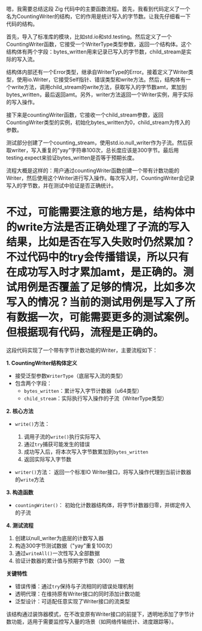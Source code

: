 嗯，我需要总结这段 Zig 代码中的主要函数流程。首先，我看到代码定义了一个名为CountingWriter的结构，它的作用是统计写入的字节数。让我先仔细看一下代码的结构。

首先，导入了标准库的模块，比如std.io和std.testing。然后定义了一个CountingWriter函数，它接受一个WriterType类型参数，返回一个结构体。这个结构体有两个字段：bytes_written用来记录已写入的字节数，child_stream是实际的写入流。

结构体内部还有一个Error类型，继承自WriterType的Error。接着定义了Writer类型，使用io.Writer，它接受Self指针、错误类型和write方法。然后，结构体有一个write方法，调用child_stream的write方法，获取写入的字节数amt，累加到bytes_written，最后返回amt。另外，writer方法返回一个Writer实例，用于实际的写入操作。

接下来是countingWriter函数，它接收一个child_stream参数，返回CountingWriter类型的实例，初始化bytes_written为0，child_stream为传入的参数。

测试部分创建了一个counting_stream，使用std.io.null_writer作为子流。然后获取writer，写入重复的"yay"字符串100次，总长度应该是300字节。最后用testing.expect来验证bytes_written是否等于预期长度。

流程大概是这样的：用户通过countingWriter函数创建一个带有计数功能的Writer，然后使用这个Writer进行写入操作。每次写入时，CountingWriter会记录写入的字节数，并在测试中验证是否正确统计。

不过，可能需要注意的地方是，结构体中的write方法是否正确处理了子流的写入结果，比如是否在写入失败时仍然累加？不过代码中的try会传播错误，所以只有在成功写入时才累加amt，是正确的。测试用例是否覆盖了足够的情况，比如多次写入的情况？当前的测试用例是写入了所有数据一次，可能需要更多的测试案例。但根据现有代码，流程是正确的。
================================================
这段代码实现了一个带有字节计数功能的Writer，主要流程如下：

**1. CountingWriter结构体定义**
- 接受泛型参数`WriterType`（底层写入流的类型）
- 包含两个字段：
  - `bytes_written`：累计写入字节计数器（u64类型）
  - `child_stream`：实际执行写入操作的子流（WriterType类型）

**2. 核心方法**
- `write()`方法：
  1. 调用子流的`write()`执行实际写入
  2. 通过`try`捕获可能发生的错误
  3. 成功写入后，将本次写入字节数累加到`bytes_written`
  4. 返回实际写入字节数

- `writer()`方法：
  返回一个标准IO Writer接口，将写入操作代理到当前计数器的`write`方法

**3. 构造函数**
- `countingWriter()`：
  初始化计数器结构体，将字节计数器归零，并绑定传入的子流

**4. 测试流程**
1. 创建以null_writer为底层的计数写入器
2. 构造300字节测试数据（"yay"重复100次）
3. 通过`writeAll()`一次性写入全部数据
4. 验证计数器的累计值与预期字节数（300）一致

**关键特性**
- 错误传播：通过`try`保持与子流相同的错误处理机制
- 透明代理：在维持原有Writer接口的同时添加计数功能
- 泛型设计：可适配任意实现了Writer接口的流类型

该结构通过装饰器模式，在不改变原有Writer接口的前提下，透明地添加了字节计数功能，适用于需要监控写入量的场景（如网络传输统计、进度跟踪等）。